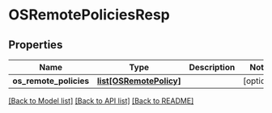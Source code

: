 # OSRemotePoliciesResp

## Properties
Name | Type | Description | Notes
------------ | ------------- | ------------- | -------------
**os_remote_policies** | [**list[OSRemotePolicy]**](OSRemotePolicy.md) |  | [optional] 

[[Back to Model list]](../README.md#documentation-for-models) [[Back to API list]](../README.md#documentation-for-api-endpoints) [[Back to README]](../README.md)


